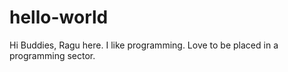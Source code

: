 # hello-world

Hi Buddies, Ragu here.
I like programming. Love to be placed in a programming sector.
